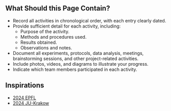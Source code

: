 ## What Should this Page Contain?

- Record all activities in chronological order, with each entry clearly dated.
- Provide sufficient detail for each activity, including:
  - Purpose of the activity.
  - Methods and procedures used.
  - Results obtained.
  - Observations and notes.
- Document all experiments, protocols, data analysis, meetings, brainstorming
  sessions, and other project-related activities.
- Include photos, videos, and diagrams to illustrate your progress.
- Indicate which team members participated in each activity.

## Inspirations

- [2024 EPFL](https://2024.igem.wiki/epfl/notebook)
- [2024 JU-Krakow](https://2024.igem.wiki/ju-krakow/notebook)
